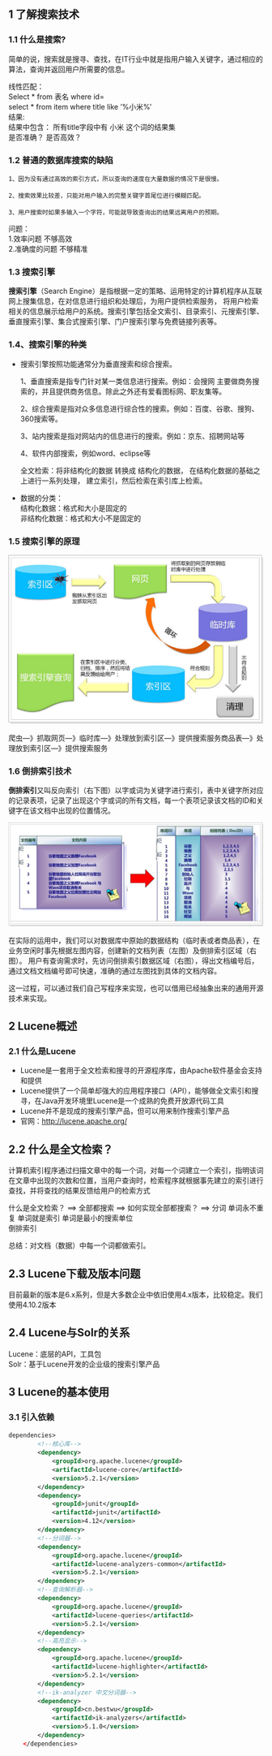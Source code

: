## 1 了解搜索技术

### 1.1 什么是搜索?

  简单的说，搜索就是搜寻、查找，在IT行业中就是指用户输入关键字，通过相应的算法，查询并返回用户所需要的信息。
  
  线性匹配：<br>
  	Select * from 表名 where id= <br>
  	select * from item where title like ’%小米%’ <br>
  结果:   <br>
  结果中包含： 所有title字段中有 小米 这个词的结果集 <br>
  是否准确？ 是否高效？
  
  ### 1.2 普通的数据库搜索的缺陷  

	1、因为没有通过高效的索引方式，所以查询的速度在大量数据的情况下是很慢。
 
	2、搜索效果比较差，只能对用户输入的完整关键字首尾位进行模糊匹配。
  
	3、用户搜索时如果多输入一个字符，可能就导致查询出的结果远离用户的预期。
  
  问题：  
 	1.效率问题  不够高效    <br>
  	2.准确度的问题 不够精准
  
  ### 1.3 搜索引擎
  
  **搜索引擎**（Search Engine）是指根据一定的策略、运用特定的计算机程序从互联网上搜集信息，在对信息进行组织和处理后，为用户提供检索服务，
   将用户检索相关的信息展示给用户的系统。搜索引擎包括全文索引、目录索引、元搜索引擎、垂直搜索引擎、集合式搜索引擎、门户搜索引擎与免费链接列表等。

  ### 1.4、搜索引擎的种类
  
* 搜索引擎按照功能通常分为垂直搜索和综合搜索。 <br>

	1、垂直搜索是指专门针对某一类信息进行搜索。例如：会搜网 主要做商务搜索的，并且提供商务信息。除此之外还有爱看图标网、职友集等。 <br>
	
	2、综合搜索是指对众多信息进行综合性的搜索。例如：百度、谷歌、搜狗、360搜索等。 <br>
	
	3、站内搜索是指对网站内的信息进行的搜索。例如：京东、招聘网站等 <br>
	
	4、软件内部搜索，例如word、eclipse等 <br>

  全文检索：将非结构化的数据 转换成  结构化的数据， 在结构化数据的基础之上进行一系列处理， 建立索引，然后检索在索引库上检索。

* 数据的分类： <br>
	结构化数据：格式和大小是固定的  <br>
	非结构化数据：格式和大小不是固定的
	
 ### 1.5 搜索引擎的原理
 
  ![lucene01](https://github.com/bigDataHell/Kangaroo-/blob/master/images/lucene01.png)
  
  爬虫—》抓取网页—》临时库—》处理放到索引区—》提供搜索服务商品表—》处理放到索引区—》提供搜索服务
  
 ### 1.6 倒排索引技术
 
**倒排索引**又叫反向索引（右下图）以字或词为关键字进行索引，表中关键字所对应的记录表项，记录了出现这个字或词的所有文档，每一个表项记录该文档的ID和关键字在该文档中出现的位置情况。

  ![lucene02](https://github.com/bigDataHell/Kangaroo-/blob/master/images/lucene02.png)

  在实际的运用中，我们可以对数据库中原始的数据结构（临时表或者商品表），在业务空闲时事先根据左图内容，创建新的文档列表（左图）及倒排索引区域（右图）。
用户有查询需求时，先访问倒排索引数据区域（右图），得出文档编号后，通过文档文档编号即可快速，准确的通过左图找到具体的文档内容。

这一过程，可以通过我们自己写程序来实现，也可以借用已经抽象出来的通用开源技术来实现。

## 2 Lucene概述


### 2.1 什么是Lucene


* Lucene是一套用于全文检索和搜寻的开源程序库，由Apache软件基金会支持和提供 <br>
* Lucene提供了一个简单却强大的应用程序接口（API），能够做全文索引和搜寻，在Java开发环境里Lucene是一个成熟的免费开放源代码工具 <br>
* Lucene并不是现成的搜索引擎产品，但可以用来制作搜索引擎产品 <br>
* 官网：http://lucene.apache.org/

## 2.2 什么是全文检索？

计算机索引程序通过扫描文章中的每一个词，对每一个词建立一个索引，指明该词在文章中出现的次数和位置，当用户查询时，检索程序就根据事先建立的索引进行查找，并将查找的结果反馈给用户的检索方式 <br>

什么是全文检索？ ==>  全部都搜索  ==> 如何实现全部都搜索？ ==> 分词 单词永不重复 单词就是索引 单词是最小的搜索单位  
倒排索引 <br>

总结：对文档（数据）中每一个词都做索引。

## 2.3 Lucene下载及版本问题

目前最新的版本是6.x系列，但是大多数企业中依旧使用4.x版本，比较稳定。我们使用4.10.2版本

## 2.4 Lucene与Solr的关系

Lucene：底层的API，工具包 <br>
Solr：基于Lucene开发的企业级的搜索引擎产品


## 3 Lucene的基本使用
 
### 3.1 引入依赖

``` xml
dependencies>
        <!--核心库-->
        <dependency>
            <groupId>org.apache.lucene</groupId>
            <artifactId>lucene-core</artifactId>
            <version>5.2.1</version>
        </dependency>
        <dependency>
            <groupId>junit</groupId>
            <artifactId>junit</artifactId>
            <version>4.12</version>
        </dependency>
        <!--分词器-->
        <dependency>
            <groupId>org.apache.lucene</groupId>
            <artifactId>lucene-analyzers-common</artifactId>
            <version>5.2.1</version>
        </dependency>
        <!--查询解析器-->
        <dependency>
            <groupId>org.apache.lucene</groupId>
            <artifactId>lucene-queries</artifactId>
            <version>5.2.1</version>
        </dependency>
        <!--高亮显示-->
        <dependency>
            <groupId>org.apache.lucene</groupId>
            <artifactId>lucene-highlighter</artifactId>
            <version>5.2.1</version>
        </dependency>
        <!--ik-analyzer 中文分词器-->
        <dependency>
            <groupId>cn.bestwu</groupId>
            <artifactId>ik-analyzers</artifactId>
            <version>5.1.0</version>
        </dependency>
    </dependencies>
```






















